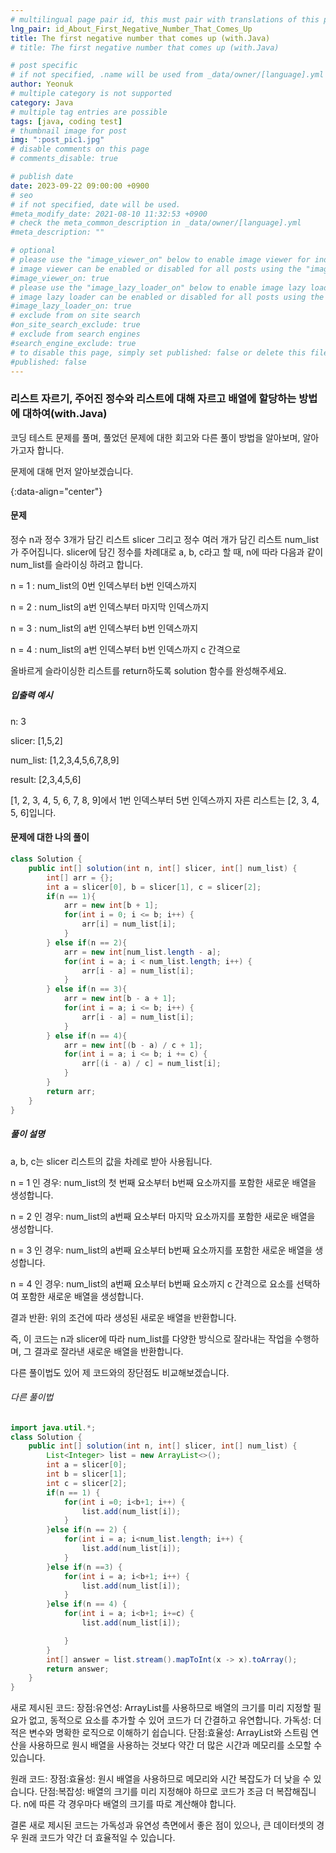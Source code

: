 ```yaml
---
# multilingual page pair id, this must pair with translations of this page. (This name must be unique)
lng_pair: id_About_First_Negative_Number_That_Comes_Up
title: The first negative number that comes up (with.Java)
# title: The first negative number that comes up (with.Java)

# post specific
# if not specified, .name will be used from _data/owner/[language].yml
author: Yeonuk
# multiple category is not supported
category: Java
# multiple tag entries are possible
tags: [java, coding test]
# thumbnail image for post
img: ":post_pic1.jpg"
# disable comments on this page
# comments_disable: true

# publish date
date: 2023-09-22 09:00:00 +0900
# seo
# if not specified, date will be used.
#meta_modify_date: 2021-08-10 11:32:53 +0900
# check the meta_common_description in _data/owner/[language].yml
#meta_description: ""

# optional
# please use the "image_viewer_on" below to enable image viewer for individual pages or posts (_posts/ or [language]/_posts folders).
# image viewer can be enabled or disabled for all posts using the "image_viewer_posts: true" setting in _data/conf/main.yml.
#image_viewer_on: true
# please use the "image_lazy_loader_on" below to enable image lazy loader for individual pages or posts (_posts/ or [language]/_posts folders).
# image lazy loader can be enabled or disabled for all posts using the "image_lazy_loader_posts: true" setting in _data/conf/main.yml.
#image_lazy_loader_on: true
# exclude from on site search
#on_site_search_exclude: true
# exclude from search engines
#search_engine_exclude: true
# to disable this page, simply set published: false or delete this file
#published: false
---
```


<!-- outline-start -->

### 리스트 자르기, 주어진 정수와 리스트에 대해 자르고 배열에 할당하는 방법에 대하여(with.Java)

코딩 테스트 문제를 풀며, 풀었던 문제에 대한 회고와 다른 풀이 방법을 알아보며, 알아가고자 합니다.

문제에 대해 먼저 알아보겠습니다.

{:data-align="center"}

<!-- outline-end -->

#### 문제

정수 n과 정수 3개가 담긴 리스트 slicer 그리고 정수 여러 개가 담긴 리스트 num_list가 주어집니다. slicer에 담긴 정수를 차례대로 a, b, c라고 할 때, n에 따라 다음과 같이 num_list를 슬라이싱 하려고 합니다.

n = 1 : num_list의 0번 인덱스부터 b번 인덱스까지

n = 2 : num_list의 a번 인덱스부터 마지막 인덱스까지

n = 3 : num_list의 a번 인덱스부터 b번 인덱스까지

n = 4 : num_list의 a번 인덱스부터 b번 인덱스까지 c 간격으로

올바르게 슬라이싱한 리스트를 return하도록 solution 함수를 완성해주세요.

##### 입출력 예시

n: 3

slicer: [1,5,2]

num_list: [1,2,3,4,5,6,7,8,9]

result: [2,3,4,5,6]

[1, 2, 3, 4, 5, 6, 7, 8, 9]에서 1번 인덱스부터 5번 인덱스까지 자른 리스트는 [2, 3, 4, 5, 6]입니다.

<!-- | start_num | end_num | result |
| --------- | ------- | ------ |
| 10        | 3       | 0      | -->

#### 문제에 대한 나의 풀이

```java
class Solution {
    public int[] solution(int n, int[] slicer, int[] num_list) {
        int[] arr = {};
        int a = slicer[0], b = slicer[1], c = slicer[2];
        if(n == 1){
            arr = new int[b + 1];
            for(int i = 0; i <= b; i++) {
                arr[i] = num_list[i];
            }
        } else if(n == 2){
            arr = new int[num_list.length - a];
            for(int i = a; i < num_list.length; i++) {
                arr[i - a] = num_list[i];
            }
        } else if(n == 3){
            arr = new int[b - a + 1];
            for(int i = a; i <= b; i++) {
                arr[i - a] = num_list[i];
            }
        } else if(n == 4){
            arr = new int[(b - a) / c + 1];
            for(int i = a; i <= b; i += c) {
                arr[(i - a) / c] = num_list[i];
            }
        }
        return arr;
    }
}
```

##### 풀이 설명

a, b, c는 slicer 리스트의 값을 차례로 받아 사용됩니다.

n = 1 인 경우:
num_list의 첫 번째 요소부터 b번째 요소까지를 포함한 새로운 배열을 생성합니다.

n = 2 인 경우:
num_list의 a번째 요소부터 마지막 요소까지를 포함한 새로운 배열을 생성합니다.

n = 3 인 경우:
num_list의 a번째 요소부터 b번째 요소까지를 포함한 새로운 배열을 생성합니다.

n = 4 인 경우:
num_list의 a번째 요소부터 b번째 요소까지 c 간격으로 요소를 선택하여 포함한 새로운 배열을 생성합니다.

결과 반환:
위의 조건에 따라 생성된 새로운 배열을 반환합니다.

즉, 이 코드는 n과 slicer에 따라 num_list를 다양한 방식으로 잘라내는 작업을 수행하며, 그 결과로 잘라낸 새로운 배열을 반환합니다.

다른 풀이법도 있어 제 코드와의 장단점도 비교해보겠습니다.

###### 다른 풀이법

```java
import java.util.*;
class Solution {
    public int[] solution(int n, int[] slicer, int[] num_list) {
        List<Integer> list = new ArrayList<>();
        int a = slicer[0];
        int b = slicer[1];
        int c = slicer[2];
        if(n == 1) {
            for(int i =0; i<b+1; i++) {
                list.add(num_list[i]);
            }
        }else if(n == 2) {
            for(int i = a; i<num_list.length; i++) {
                list.add(num_list[i]);
            }
        }else if(n ==3) {
            for(int i = a; i<b+1; i++) {
                list.add(num_list[i]);
            }
        }else if(n == 4) {
            for(int i = a; i<b+1; i+=c) {
                list.add(num_list[i]);

            }
        }
        int[] answer = list.stream().mapToInt(x -> x).toArray();
        return answer;
    }
}
```

새로 제시된 코드:
장점:유연성: ArrayList를 사용하므로 배열의 크기를 미리 지정할 필요가 없고, 동적으로 요소를 추가할 수 있어 코드가 더 간결하고 유연합니다.
가독성: 더 적은 변수와 명확한 로직으로 이해하기 쉽습니다.
단점:효율성: ArrayList와 스트림 연산을 사용하므로 원시 배열을 사용하는 것보다 약간 더 많은 시간과 메모리를 소모할 수 있습니다.

원래 코드:
장점:효율성: 원시 배열을 사용하므로 메모리와 시간 복잡도가 더 낮을 수 있습니다.
단점:복잡성: 배열의 크기를 미리 지정해야 하므로 코드가 조금 더 복잡해집니다. n에 따른 각 경우마다 배열의 크기를 따로 계산해야 합니다.

결론
새로 제시된 코드는 가독성과 유연성 측면에서 좋은 점이 있으나, 큰 데이터셋의 경우 원래 코드가 약간 더 효율적일 수 있습니다.
